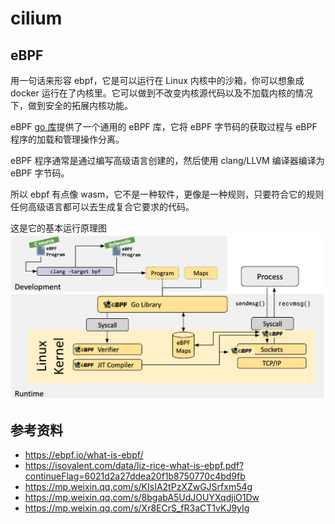 # cilium

## eBPF
用一句话来形容 ebpf，它是可以运行在 Linux 内核中的沙箱，你可以想象成 docker 运行在了内核里。它可以做到不改变内核源代码以及不加载内核的情况下，做到安全的拓展内核功能。

eBPF [go 库](https://github.com/cilium/ebpf)提供了一个通用的 eBPF 库，它将 eBPF 字节码的获取过程与 eBPF 程序的加载和管理操作分离。

eBPF 程序通常是通过编写高级语言创建的，然后使用 clang/LLVM 编译器编译为 eBPF 字节码。

所以 ebpf 有点像 wasm，它不是一种软件，更像是一种规则，只要符合它的规则任何高级语言都可以去生成复合它要求的代码。

这是它的基本运行原理图
![](./ebpf1.png)
## 参考资料
- https://ebpf.io/what-is-ebpf/
- https://isovalent.com/data/liz-rice-what-is-ebpf.pdf?continueFlag=6021d2a27ddea20f1b8750770c4bd9fb
- https://mp.weixin.qq.com/s/KIsIA2tPzXZwGJSrfxm54g
- https://mp.weixin.qq.com/s/8bgabA5UdJOUYXqdjiO1Dw
- https://mp.weixin.qq.com/s/Xr8ECrS_fR3aCT1vKJ9yIg
